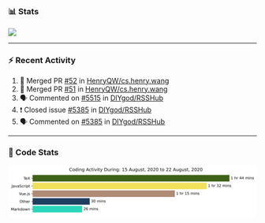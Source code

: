 ### :bar_chart: Stats

<a href="#">
  <img align="center" src="https://github-readme-stats.vercel.app/api?username=henryqw&count_private=true&show_icons=true" />
</a>
<!-- <a href="#">
  <img align="center" src="https://github-readme-stats-git-master.henryqw.vercel.app/api/top-langs/?username=HenryQW&layout=compact" />
</a> -->

---

### :zap: Recent Activity

<!--START_SECTION:activity-->

1. 🎉 Merged PR [#52](https://github.com//HenryQW/cs.henry.wang/pull/52) in [HenryQW/cs.henry.wang](https://github.com//HenryQW/cs.henry.wang)
2. 🎉 Merged PR [#51](https://github.com//HenryQW/cs.henry.wang/pull/51) in [HenryQW/cs.henry.wang](https://github.com//HenryQW/cs.henry.wang)
3. 🗣 Commented on [#5515](https://github.com//DIYgod/RSSHub/issues/5515) in [DIYgod/RSSHub](https://github.com//DIYgod/RSSHub)
4. ❗️ Closed issue [#5385](https://github.com//DIYgod/RSSHub/issues/5385) in [DIYgod/RSSHub](https://github.com//DIYgod/RSSHub)
5. 🗣 Commented on [#5385](https://github.com//DIYgod/RSSHub/issues/5385) in [DIYgod/RSSHub](https://github.com//DIYgod/RSSHub)
<!--END_SECTION:activity-->

---

### :calendar: Code Stats

![WakaTime](https://github.com/HenryQW/HenryQW/blob/master/images/stat.svg)
